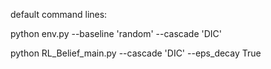 default command lines:

python env.py --baseline 'random' --cascade 'DIC'

python RL_Belief_main.py --cascade 'DIC' --eps_decay True
